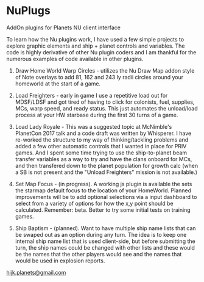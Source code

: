 # NuPlugs
AddOn plugins for Planets NU client interface

To learn how the Nu plugins work, I have used a few simple projects to explore graphic elements and ship + planet controls and variables. The code is highly derivative of other Nu plugin coders and I am thankful for the numerous examples of code available in other plugins.

1. Draw Home World Warp Circles - utilizes the Nu Draw Map addon style of Note overlays to add 81, 162 and 243 ly radii circles around your homeworld at the start of a game.

2. Load Freighters  - early in game I use a repetitive load out for MDSF/LDSF and got tired of having to click for  colonists, fuel, supplies, MCs, warp speed, and ready status. This just automates the unload/load process at your HW starbase during the first 30 turns of a game.

3. Load Lady Royale - This was a suggested topic at McNimble's PlanetCon 2017 talk and a code draft was written by Whisperer. I have re-worked the structure to my way of thinking/tackling problems and added a few other automatic controls that I wanted in place for PRIV games. And I spent some time trying to use the ship-to-planet beam transfer variables as a way to try and have the clans onboard for MCs, and then transfered down to the planet population for growth calc (when a SB is not present and the "Unload Freighters" mission is not available.)

4. Set Map Focus - (in progress). A working js plugin is available the sets the starmap default focus to the location of your HomeWorld. Planned improvements will be to add optional selections via a input dashboard to select from a variety of options for how the x,y point should be calculated. Remember: beta. Better to try some initial tests on training games.

5. Ship Baptism - (planned). Want to have multiple ship name lists that can be swaped out as an option during any turn. The idea is to keep one internal ship name list that is used client-side, but before submitting the turn, the ship names could be changed with other lists and these would be the names that the other players would see and the names that would be used in explosion reports. 

hijk.planets@gmail.com


